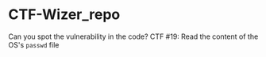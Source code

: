 # CTF-Wizer_repo

Can you spot the vulnerability in the code?
CTF #19: Read the content of the OS's `passwd` file

